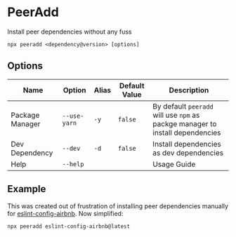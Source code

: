# PeerAdd

Install peer dependencies without any fuss

```
npx peeradd <dependency@version> [options]
```

## Options
| Name | Option | Alias | Default Value | Description |
| ---- | ------ | ----- | ------------- | ----------- |
| Package Manager | `--use-yarn` | `-y` | `false` | By default `peeradd` will use `npm` as packge manager to install dependencies |
| Dev Dependency | `--dev` | `-d` | `false` | Install dependencies as dev dependencies |
| Help | `--help` | | | Usage Guide |

## Example
This was created out of frustration of installing peer dependencies manually for [eslint-config-airbnb](https://www.npmjs.com/package/eslint-config-airbnb). Now simplified:

```
npx peeradd eslint-config-airbnb@latest
```
